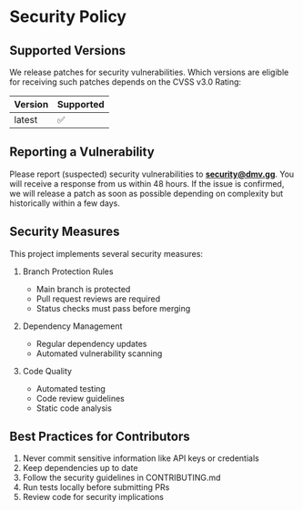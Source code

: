 # Security Policy

## Supported Versions

We release patches for security vulnerabilities. Which versions are eligible for receiving such patches depends on the CVSS v3.0 Rating:

| Version | Supported          |
| ------- | ------------------ |
| latest  | :white_check_mark: |

## Reporting a Vulnerability

Please report (suspected) security vulnerabilities to **[security@dmv.gg](mailto:security@dmv.gg)**. You will receive a response from us within 48 hours. If the issue is confirmed, we will release a patch as soon as possible depending on complexity but historically within a few days.

## Security Measures

This project implements several security measures:

1. Branch Protection Rules
   - Main branch is protected
   - Pull request reviews are required
   - Status checks must pass before merging

2. Dependency Management
   - Regular dependency updates
   - Automated vulnerability scanning

3. Code Quality
   - Automated testing
   - Code review guidelines
   - Static code analysis

## Best Practices for Contributors

1. Never commit sensitive information like API keys or credentials
2. Keep dependencies up to date
3. Follow the security guidelines in CONTRIBUTING.md
4. Run tests locally before submitting PRs
5. Review code for security implications 